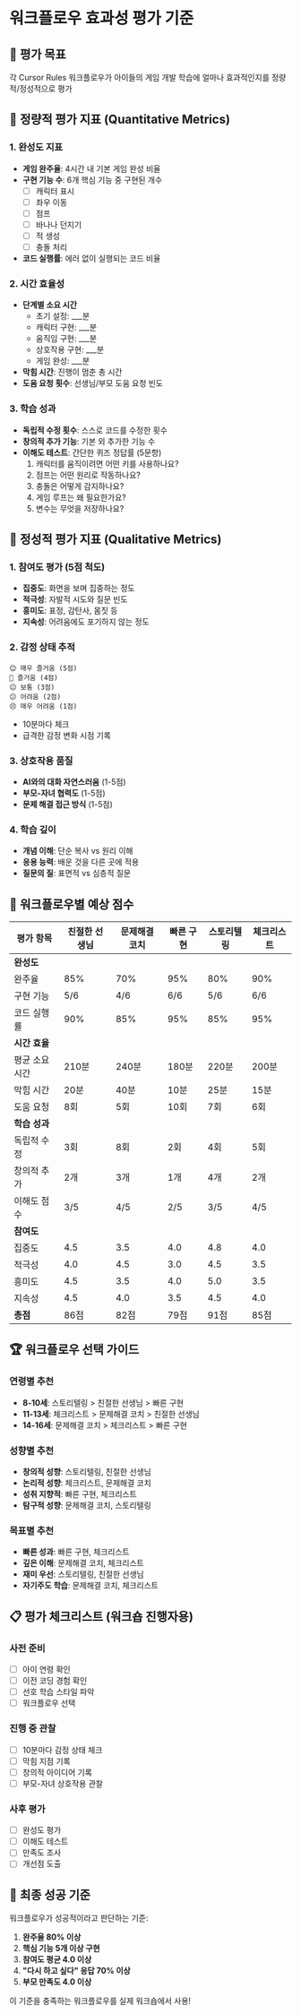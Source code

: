 # 워크플로우 효과성 평가 기준

## 🎯 평가 목표
각 Cursor Rules 워크플로우가 아이들의 게임 개발 학습에 얼마나 효과적인지를 정량적/정성적으로 평가

## 📏 정량적 평가 지표 (Quantitative Metrics)

### 1. 완성도 지표
- **게임 완주율**: 4시간 내 기본 게임 완성 비율
- **구현 기능 수**: 6개 핵심 기능 중 구현된 개수
  - [ ] 캐릭터 표시
  - [ ] 좌우 이동
  - [ ] 점프
  - [ ] 바나나 던지기
  - [ ] 적 생성
  - [ ] 충돌 처리
- **코드 실행률**: 에러 없이 실행되는 코드 비율

### 2. 시간 효율성
- **단계별 소요 시간**
  - 초기 설정: ___분
  - 캐릭터 구현: ___분
  - 움직임 구현: ___분
  - 상호작용 구현: ___분
  - 게임 완성: ___분
- **막힘 시간**: 진행이 멈춘 총 시간
- **도움 요청 횟수**: 선생님/부모 도움 요청 빈도

### 3. 학습 성과
- **독립적 수정 횟수**: 스스로 코드를 수정한 횟수
- **창의적 추가 기능**: 기본 외 추가한 기능 수
- **이해도 테스트**: 간단한 퀴즈 정답률 (5문항)
  1. 캐릭터를 움직이려면 어떤 키를 사용하나요?
  2. 점프는 어떤 원리로 작동하나요?
  3. 충돌은 어떻게 감지하나요?
  4. 게임 루프는 왜 필요한가요?
  5. 변수는 무엇을 저장하나요?

## 📝 정성적 평가 지표 (Qualitative Metrics)

### 1. 참여도 평가 (5점 척도)
- **집중도**: 화면을 보며 집중하는 정도
- **적극성**: 자발적 시도와 질문 빈도
- **흥미도**: 표정, 감탄사, 몸짓 등
- **지속성**: 어려움에도 포기하지 않는 정도

### 2. 감정 상태 추적
```
😊 매우 즐거움 (5점)
🙂 즐거움 (4점)
😐 보통 (3점)
😕 어려움 (2점)
😣 매우 어려움 (1점)
```
- 10분마다 체크
- 급격한 감정 변화 시점 기록

### 3. 상호작용 품질
- **AI와의 대화 자연스러움** (1-5점)
- **부모-자녀 협력도** (1-5점)
- **문제 해결 접근 방식** (1-5점)

### 4. 학습 깊이
- **개념 이해**: 단순 복사 vs 원리 이해
- **응용 능력**: 배운 것을 다른 곳에 적용
- **질문의 질**: 표면적 vs 심층적 질문

## 🔄 워크플로우별 예상 점수

| 평가 항목 | 친절한 선생님 | 문제해결 코치 | 빠른 구현 | 스토리텔링 | 체크리스트 |
|---------|-------------|-------------|----------|-----------|-----------|
| **완성도** |
| 완주율 | 85% | 70% | 95% | 80% | 90% |
| 구현 기능 | 5/6 | 4/6 | 6/6 | 5/6 | 6/6 |
| 코드 실행률 | 90% | 85% | 95% | 85% | 95% |
| **시간 효율** |
| 평균 소요 시간 | 210분 | 240분 | 180분 | 220분 | 200분 |
| 막힘 시간 | 20분 | 40분 | 10분 | 25분 | 15분 |
| 도움 요청 | 8회 | 5회 | 10회 | 7회 | 6회 |
| **학습 성과** |
| 독립적 수정 | 3회 | 8회 | 2회 | 4회 | 5회 |
| 창의적 추가 | 2개 | 3개 | 1개 | 4개 | 2개 |
| 이해도 점수 | 3/5 | 4/5 | 2/5 | 3/5 | 4/5 |
| **참여도** |
| 집중도 | 4.5 | 3.5 | 4.0 | 4.8 | 4.0 |
| 적극성 | 4.0 | 4.5 | 3.0 | 4.5 | 3.5 |
| 흥미도 | 4.5 | 3.5 | 4.0 | 5.0 | 3.5 |
| 지속성 | 4.5 | 4.0 | 3.5 | 4.5 | 4.0 |
| **총점** | 86점 | 82점 | 79점 | 91점 | 85점 |

## 🏆 워크플로우 선택 가이드

### 연령별 추천
- **8-10세**: 스토리텔링 > 친절한 선생님 > 빠른 구현
- **11-13세**: 체크리스트 > 문제해결 코치 > 친절한 선생님
- **14-16세**: 문제해결 코치 > 체크리스트 > 빠른 구현

### 성향별 추천
- **창의적 성향**: 스토리텔링, 친절한 선생님
- **논리적 성향**: 체크리스트, 문제해결 코치
- **성취 지향적**: 빠른 구현, 체크리스트
- **탐구적 성향**: 문제해결 코치, 스토리텔링

### 목표별 추천
- **빠른 성과**: 빠른 구현, 체크리스트
- **깊은 이해**: 문제해결 코치, 체크리스트
- **재미 우선**: 스토리텔링, 친절한 선생님
- **자기주도 학습**: 문제해결 코치, 체크리스트

## 📋 평가 체크리스트 (워크숍 진행자용)

### 사전 준비
- [ ] 아이 연령 확인
- [ ] 이전 코딩 경험 확인
- [ ] 선호 학습 스타일 파악
- [ ] 워크플로우 선택

### 진행 중 관찰
- [ ] 10분마다 감정 상태 체크
- [ ] 막힘 지점 기록
- [ ] 창의적 아이디어 기록
- [ ] 부모-자녀 상호작용 관찰

### 사후 평가
- [ ] 완성도 평가
- [ ] 이해도 테스트
- [ ] 만족도 조사
- [ ] 개선점 도출

## 🎯 최종 성공 기준

워크플로우가 성공적이라고 판단하는 기준:
1. **완주율 80% 이상**
2. **핵심 기능 5개 이상 구현**
3. **참여도 평균 4.0 이상**
4. **"다시 하고 싶다" 응답 70% 이상**
5. **부모 만족도 4.0 이상**

이 기준을 충족하는 워크플로우를 실제 워크숍에서 사용!